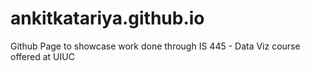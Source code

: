 # ankitkatariya.github.io
Github Page to showcase work done through IS 445 - Data Viz course offered at UIUC
